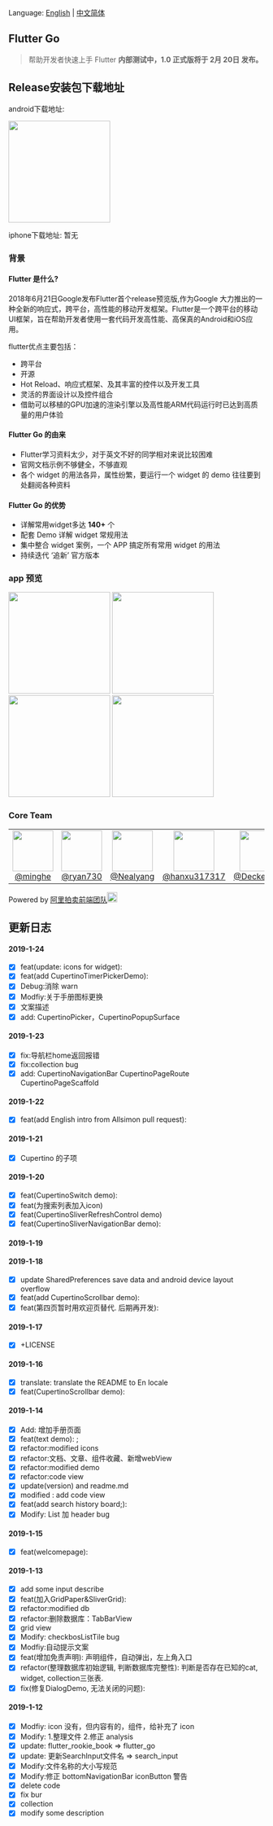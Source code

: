 Language: [English](https://github.com/alibaba/flutter-go/blob/master/README-en.md) | [中文简体](https://github.com/alibaba/flutter-go/blob/master/README.md)
## Flutter Go

> 帮助开发者快速上手 Flutter  **内部测试中，1.0 正式版将于 2月 20日 发布。**


## Release安装包下载地址

android下载地址:

<img src="https://img.alicdn.com/tfs/TB1q1GVB4naK1RjSZFtXXbC2VXa-195-198.png" width="200px">

iphone下载地址:
暂无

### 背景

#### Flutter 是什么?

2018年6月21日Google发布Flutter首个release预览版,作为Google 大力推出的一种全新的响应式，跨平台，高性能的移动开发框架。Flutter是一个跨平台的移动UI框架，旨在帮助开发者使用一套代码开发高性能、高保真的Android和iOS应用。

flutter优点主要包括：
- 跨平台
- 开源
- Hot Reload、响应式框架、及其丰富的控件以及开发工具
- 灵活的界面设计以及控件组合
- 借助可以移植的GPU加速的渲染引擎以及高性能ARM代码运行时已达到高质量的用户体验

#### Flutter Go 的由来

- Flutter学习资料太少，对于英文不好的同学相对来说比较困难
- 官网文档示例不够健全，不够直观
- 各个 widget 的用法各异，属性纷繁，要运行一个 widget 的 demo 往往要到处翻阅各种资料

#### Flutter Go 的优势

- 详解常用widget多达 **140+** 个
- 配套 Demo 详解 widget 常规用法
- 集中整合 widget 案例，一个 APP 搞定所有常用 widget 的用法
- 持续迭代 ‘追新’ 官方版本

### app 预览

<img src="https://img.alicdn.com/tfs/TB1oeicBhjaK1RjSZFAXXbdLFXa-345-717.gif" width=200>  <img src="https://img.alicdn.com/tfs/TB1WJNuBmzqK1RjSZPcXXbTepXa-345-717.gif" width=200>  <img src="https://img.alicdn.com/tfs/TB13Xh3BkvoK1RjSZFNXXcxMVXa-345-717.gif" width=200>  <img src="https://img.alicdn.com/tfs/TB1MtdSBjDpK1RjSZFrXXa78VXa-345-717.gif" width=200>

### Core Team

<table>
  <tbody>
    <tr>
      <td align="center" width="80" valign="top">
        <img height="80" width="80" src="https://github.com/minghe.png?s=128">
        <br>
        <a href="https://github.com/minghe">@minghe</a>
      </td>
      <td align="center" width="80" valign="top">
        <img height="80" width="80"  src="https://github.com/ryan730.png?s=128">
        <br>
        <a href="https://github.com/ryan730">@ryan730</a>
      </td>
      <td align="center" width="80" valign="top">
        <img height="80" width="80"  src="https://github.com/Nealyang.png?s=128">
        <br>
        <a href="https://github.com/Nealyang">@Nealyang</a>
      </td>
      <td align="center" width="80" valign="top">
        <img height="80" width="80"  src="https://github.com/hanxu317317.png?s=128">
        <br>
        <a href="https://github.com/hanxu317317">@hanxu317317</a>
      </td>
      <td align="center" width="80" valign="top">
        <img height="80" width="80"  src="https://github.com/DeckeDeng.png?s=128">
        <br>
        <a href="https://github.com/DeckeDeng">@DeckeDeng</a>
      </td>
     </tr>
  </tbody>
</table>

Powered by [阿里拍卖前端团队](https://github.com/alibaba-paimai-frontend)<img src="https://img.alicdn.com/tfs/TB1foEhAMHqK1RjSZJnXXbNLpXa-166-166.png" width=20 height=20>


## 更新日志

#### 2019-1-24
  - [x] feat(update: icons for widget):
  - [x] feat(add CupertinoTimerPickerDemo):
  - [x] Debug:消除 warn
  - [x] Modfiy:关于手册图标更换
  - [x] 文案描述
  - [x] add: CupertinoPicker，CupertinoPopupSurface
#### 2019-1-23
  - [x] fix:导航栏home返回报错
  - [x] fix:collection bug
  - [x] add: CupertinoNavigationBar CupertinoPageRoute CupertinoPageScaffold
#### 2019-1-22
  - [x] feat(add English intro from Allsimon pull request):
#### 2019-1-21
  - [x] Cupertino 的子项
#### 2019-1-20
  - [x] feat(CupertinoSwitch demo):
  - [x] feat(为搜索列表加入icon)
  - [x] feat(CupertinoSliverRefreshControl demo)
  - [x] feat(CupertinoSliverNavigationBar demo):
#### 2019-1-19
#### 2019-1-18
  - [x] update SharedPreferences save data and android device layout overflow
  - [x] feat(add CupertinoScrollbar demo):
  - [x] feat(第四页暂时用欢迎页替代. 后期再开发):
#### 2019-1-17
  - [x] +LICENSE
#### 2019-1-16
  - [x] translate: translate the README to En locale
  - [x] feat(CupertinoScrollbar demo):
#### 2019-1-14
  - [x] Add: 增加手册页面
  - [x] feat(text demo): ;
  - [x] refactor:modified icons
  - [x] refactor:文档、文章、组件收藏、新增webView
  - [x] refactor:modified demo
  - [x] refactor:code view
  - [x] update(version) and readme.md
  - [x] modified : add code view
  - [x] feat(add search history board;):
  - [x] Modify: List 加 header bug
#### 2019-1-15
  - [x] feat(welcomepage):
#### 2019-1-13
  - [x] add some input describe
  - [x] feat(加入GridPaper&SliverGrid):
  - [x] refactor:modified db
  - [x] refactor:删除数据库：TabBarView
  - [x] grid view
  - [x] Modify: checkbosListTile bug
  - [x] Modfiy:自动提示文案
  - [x] feat(增加免责声明): 声明组件，自动弹出，左上角入口
  - [x] refactor(整理数据库初始逻辑, 判断数据库完整性): 判断是否存在已知的cat, widget, collection三张表.
  - [x] fix(修复DialogDemo, 无法关闭的问题):
#### 2019-1-12
  - [x] Modfiy: icon 没有，但内容有的，组件，给补充了 icon
  - [x] Modify: 1.整理文件 2.修正 analysis
  - [x] update: flutter_rookie_book => flutter_go
  - [x] update: 更新SearchInput文件名 => search_input
  - [x] Modify:文件名称的大小写规范
  - [x] Modify:修正 bottomNavigationBar iconButton 警告
  - [x] delete code
  - [x] fix bur
  - [x] collection
  - [x] modify some description
